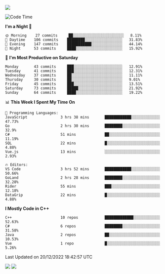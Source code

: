 ![](https://komarev.com/ghpvc/?username=lilpidgey&color=red)
<!--START_SECTION:waka-->
![Code Time](http://img.shields.io/badge/Code%20Time-1%2C426%20hrs%2012%20mins-blue)

**I'm a Night 🦉** 

```text
🌞 Morning    27 commits     ██░░░░░░░░░░░░░░░░░░░░░░░   8.11% 
🌆 Daytime    106 commits    ████████░░░░░░░░░░░░░░░░░   31.83% 
🌃 Evening    147 commits    ███████████░░░░░░░░░░░░░░   44.14% 
🌙 Night      53 commits     ████░░░░░░░░░░░░░░░░░░░░░   15.92%

```
📅 **I'm Most Productive on Saturday** 

```text
Monday       43 commits     ███░░░░░░░░░░░░░░░░░░░░░░   12.91% 
Tuesday      41 commits     ███░░░░░░░░░░░░░░░░░░░░░░   12.31% 
Wednesday    37 commits     ██░░░░░░░░░░░░░░░░░░░░░░░   11.11% 
Thursday     30 commits     ██░░░░░░░░░░░░░░░░░░░░░░░   9.01% 
Friday       45 commits     ███░░░░░░░░░░░░░░░░░░░░░░   13.51% 
Saturday     73 commits     █████░░░░░░░░░░░░░░░░░░░░   21.92% 
Sunday       64 commits     ████░░░░░░░░░░░░░░░░░░░░░   19.22%

```


📊 **This Week I Spent My Time On** 

```text
💬 Programming Languages: 
JavaScript               3 hrs 38 mins       ████████████░░░░░░░░░░░░░   47.73% 
Go                       2 hrs 30 mins       ████████░░░░░░░░░░░░░░░░░   32.9% 
C#                       51 mins             ██░░░░░░░░░░░░░░░░░░░░░░░   11.19% 
SQL                      22 mins             █░░░░░░░░░░░░░░░░░░░░░░░░   4.88% 
Vue.js                   13 mins             ░░░░░░░░░░░░░░░░░░░░░░░░░   2.93%

🔥 Editors: 
VS Code                  3 hrs 52 mins       ████████████░░░░░░░░░░░░░   50.66% 
GoLand                   2 hrs 28 mins       ████████░░░░░░░░░░░░░░░░░   32.28% 
Rider                    55 mins             ███░░░░░░░░░░░░░░░░░░░░░░   12.18% 
DataGrip                 22 mins             █░░░░░░░░░░░░░░░░░░░░░░░░   4.88%

```

**I Mostly Code in C++** 

```text
C++                      10 repos            █████████████░░░░░░░░░░░░   52.63% 
C#                       6 repos             ████████░░░░░░░░░░░░░░░░░   31.58% 
Java                     2 repos             ██░░░░░░░░░░░░░░░░░░░░░░░   10.53% 
Vue                      1 repo              █░░░░░░░░░░░░░░░░░░░░░░░░   5.26%

```



 Last Updated on 20/12/2022 18:42:57 UTC
<!--END_SECTION:waka-->
![](https://hit.yhype.me/github/profile?user_id=42968544)
![](https://komarev.com/ghpvc/?lilpidgey)
